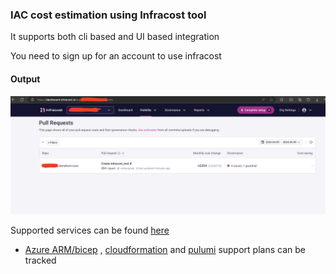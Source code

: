 ### IAC cost estimation using Infracost tool

It supports both cli based and UI based integration

You need to sign up for an account to use infracost

#### Output

![infra cost estimation output](../../assets/infracost_output.png)

Supported services can be found [here](https://www.infracost.io/docs/supported_resources/overview/)

- [Azure ARM/bicep](<(https://github.com/infracost/infracost/issues/812)>) , [cloudformation](https://github.com/infracost/infracost/issues/190) and [pulumi](https://github.com/infracost/infracost/issues/187) support plans can be tracked

